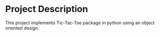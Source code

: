 # Project Description

This project implements Tic-Tac-Toe package in python using an object oriented design.